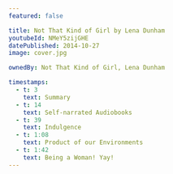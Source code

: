 ```yaml
---
featured: false

title: Not That Kind of Girl by Lena Dunham
youtubeId: NMeY5zijGHE
datePublished: 2014-10-27
image: cover.jpg

ownedBy: Not That Kind of Girl, Lena Dunham

timestamps:
  - t: 3
    text: Summary
  - t: 14
    text: Self-narrated Audiobooks
  - t: 39
    text: Indulgence
  - t: 1:08
    text: Product of our Environments
  - t: 1:42
    text: Being a Woman! Yay!
---
```

